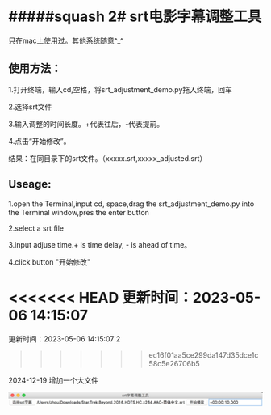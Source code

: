 #####squash 2# srt电影字幕调整工具
============

只在mac上使用过。其他系统随意^_^

使用方法：
--------
1.打开终端，输入cd,空格，将srt_adjustment_demo.py拖入终端，回车

2.选择srt文件

3.输入调整的时间长度。+代表往后，-代表提前。

4.点击“开始修改”。

结果：在同目录下的srt文件。（xxxxx.srt,xxxxx_adjusted.srt）



Useage:
--------
1.open the Terminal,input cd, space,drag the srt_adjustment_demo.py into the Terminal window,pres the enter button

2.select a srt file

3.input adjuse time.+ is time delay, - is ahead of time。

4.click button "开始修改"

<<<<<<< HEAD
更新时间：2023-05-06 14:15:07
=======
更新时间：2023-05-06 14:15:07 2
>>>>>>> ec16f01aa5ce299da147d35dce1c58c5e26706b5


2024-12-19
增加一个大文件

![](https://github.com/1394813277/srtAdjustmentTool/blob/master/727509A9-2E62-4407-A51C-2E97EF9B8938.png)
